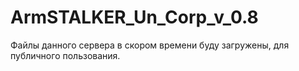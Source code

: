 # ArmSTALKER_Un_Corp_v_0.8

Файлы данного сервера в скором времени буду загружены, для публичного пользования.
